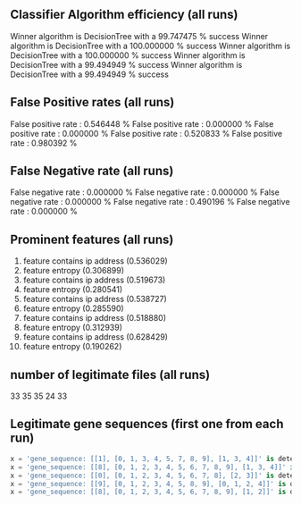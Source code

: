 ## Classifier Algorithm efficiency (all runs)
Winner algorithm is DecisionTree with a 99.747475 % success
Winner algorithm is DecisionTree with a 100.000000 % success
Winner algorithm is DecisionTree with a 100.000000 % success
Winner algorithm is DecisionTree with a 99.494949 % success
Winner algorithm is DecisionTree with a 99.494949 % success

## False Positive rates (all runs)
False positive rate : 0.546448 %
False positive rate : 0.000000 %
False positive rate : 0.000000 %
False positive rate : 0.520833 %
False positive rate : 0.980392 %

## False Negative rate (all runs)
False negative rate : 0.000000 %
False negative rate : 0.000000 %
False negative rate : 0.000000 %
False negative rate : 0.490196 %
False negative rate : 0.000000 %

## Prominent features (all runs)
1. feature contains ip address (0.536029)
2. feature entropy (0.306899)
1. feature contains ip address (0.519673)
2. feature entropy (0.280541)
1. feature contains ip address (0.538727)
2. feature entropy (0.285590)
1. feature contains ip address (0.518880)
2. feature entropy (0.312939)
1. feature contains ip address (0.628429)
2. feature entropy (0.190262)

## number of legitimate files (all runs)
33
35
35
24
33

## Legitimate gene sequences (first one from each run)
```python
x = 'gene_sequence: [[1], [0, 1, 3, 4, 5, 7, 8, 9], [1, 3, 4]]' is detected as legitimate
x = 'gene_sequence: [[8], [0, 1, 2, 3, 4, 5, 6, 7, 8, 9], [1, 3, 4]]' is detected as legitimate
x = 'gene_sequence: [[0], [0, 1, 2, 3, 4, 5, 6, 7, 8], [2, 3]]' is detected as legitimate
x = 'gene_sequence: [[9], [0, 1, 2, 3, 4, 5, 8, 9], [0, 1, 2, 4]]' is detected as legitimate
x = 'gene_sequence: [[8], [0, 1, 2, 3, 4, 5, 6, 7, 8, 9], [1, 2]]' is detected as legitimate
```
